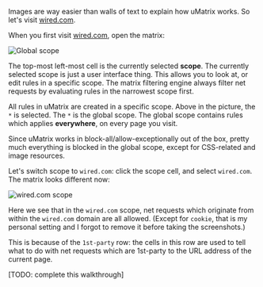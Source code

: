 Images are way easier than walls of text to explain how uMatrix works. So let's visit [wired.com](https://wired.com).

When you first visit [wired.com](https://wired.com), open the matrix:

![Global scope](https://raw.githubusercontent.com/gorhill/uMatrix/master/doc/img/wired-walkthru-1.png)

The top-most left-most cell is the currently selected **scope**. The currently selected scope is just a user interface thing. This allows you to look at, or edit rules in a specific scope. The matrix filtering engine always filter net requests by evaluating rules in the narrowest scope first.

All rules in uMatrix are created in a specific scope. Above in the picture, the `*` is selected. The `*` is the global scope. The global scope contains rules which applies **everywhere**, on every page you visit.

Since uMatrix works in block-all/allow-exceptionally out of the box, pretty much everything is blocked in the global scope, except for CSS-related and image resources.

Let's switch scope to `wired.com`: click the scope cell, and select `wired.com`. The matrix looks different now:

![`wired.com` scope](https://raw.githubusercontent.com/gorhill/uMatrix/master/doc/img/wired-walkthru-2.png)

Here we see that in the `wired.com` scope, net requests which originate from within the `wired.com` domain are all allowed. (Except for `cookie`, that is my personal setting and I forgot to remove it before taking the screenshots.)

This is because of the `1st-party` row: the cells in this row are used to tell what to do with net requests which are 1st-party to the URL address of the current page.

[TODO: complete this walkthrough]